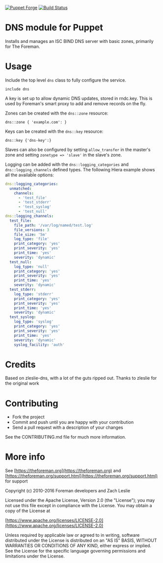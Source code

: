 [![Puppet Forge](https://img.shields.io/puppetforge/v/theforeman/dns.svg)](https://forge.puppetlabs.com/theforeman/dns)
[![Build Status](https://travis-ci.org/theforeman/puppet-dns.svg?branch=master)](https://travis-ci.org/theforeman/puppet-dns)

# DNS module for Puppet

Installs and manages an ISC BIND DNS server with basic zones, primarily for The
Foreman.

# Usage

Include the top level `dns` class to fully configure the service.

```puppet
include dns
```

A key is set up to allow dynamic DNS updates, stored in rndc.key.  This is used
by Foreman's smart proxy to add and remove records on the fly.

Zones can be created with the `dns::zone` resource:

```puppet
dns::zone { 'example.com': }
```

Keys can be created with the `dns::key` resource:

```puppet
dns::key {'dns-key':}
```

Slaves can also be configured by setting `allow_transfer` in the master's zone
and setting `zonetype => 'slave'` in the slave's zone.

Logging can be added with the `dns::logging_categories` and `dns::logging_channels` defined types.  The following Hiera example shows all the available options:

```yaml
dns::logging_categories:
  unmatched:
    channels:
      - 'test_file'
      - 'test_stderr'
      - 'test_syslog'
      - 'test_null'
dns::logging_channels:
  test_file:
    file_path: '/var/log/named/test.log'
    file_versions: 3
    file_size: '5m'
    log_type: 'file'
    print_category: 'yes'
    print_severity: 'yes'
    print_time: 'yes'
    severity: 'dynamic'
  test_null:
    log_type: 'null'
    print_category: 'yes'
    print_severity: 'yes'
    print_time: 'yes'
    severity: 'dynamic'
  test_stderr:
    log_type: 'stderr'
    print_category: 'yes'
    print_severity: 'yes'
    print_time: 'yes'
    severity: 'dynamic'
  test_syslog:
    log_type: 'syslog'
    print_category: 'yes'
    print_severity: 'yes'
    print_time: 'yes'
    severity: 'dynamic'
    syslog_facility: 'auth'
```

# Credits

Based on zleslie-dns, with a lot of the guts ripped out. Thanks
to zleslie for the original work

# Contributing

* Fork the project
* Commit and push until you are happy with your contribution
* Send a pull request with a description of your changes

See the CONTRIBUTING.md file for much more information.

# More info

See [https://theforeman.org](https://theforeman.org) and [https://theforeman.org/support.html](https://theforeman.org/support.html) for support

Copyright (c) 2010-2016 Foreman developers and Zach Leslie

Licensed under the Apache License, Version 2.0 (the "License");
you may not use this file except in compliance with the License.
You may obtain a copy of the License at

[https://www.apache.org/licenses/LICENSE-2.0](https://www.apache.org/licenses/LICENSE-2.0)

Unless required by applicable law or agreed to in writing, software
distributed under the License is distributed on an "AS IS" BASIS,
WITHOUT WARRANTIES OR CONDITIONS OF ANY KIND, either express or implied.
See the License for the specific language governing permissions and
limitations under the License.
